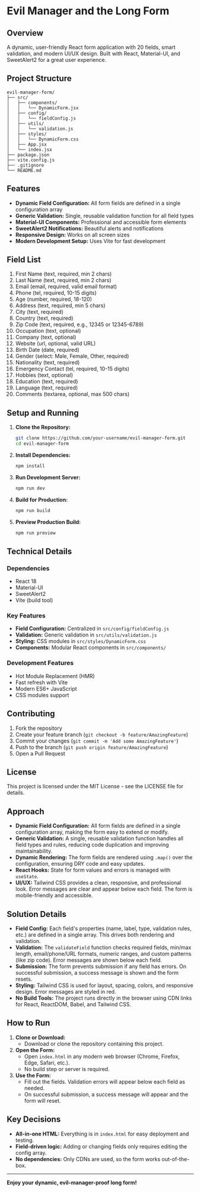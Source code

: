 # Evil Manager and the Long Form

## Overview
A dynamic, user-friendly React form application with 20 fields, smart validation, and modern UI/UX design. Built with React, Material-UI, and SweetAlert2 for a great user experience.

## Project Structure
```
evil-manager-form/
├── src/
│   ├── components/
│   │   └── DynamicForm.jsx
│   ├── config/
│   │   └── fieldConfig.js
│   ├── utils/
│   │   └── validation.js
│   ├── styles/
│   │   └── DynamicForm.css
│   ├── App.jsx
│   └── index.jsx
├── package.json
├── vite.config.js
├── .gitignore
└── README.md
```

## Features
- **Dynamic Field Configuration:** All form fields are defined in a single configuration array
- **Generic Validation:** Single, reusable validation function for all field types
- **Material-UI Components:** Professional and accessible form elements
- **SweetAlert2 Notifications:** Beautiful alerts and notifications
- **Responsive Design:** Works on all screen sizes
- **Modern Development Setup:** Uses Vite for fast development

## Field List
1. First Name (text, required, min 2 chars)
2. Last Name (text, required, min 2 chars)
3. Email (email, required, valid email format)
4. Phone (tel, required, 10-15 digits)
5. Age (number, required, 18-120)
6. Address (text, required, min 5 chars)
7. City (text, required)
8. Country (text, required)
9. Zip Code (text, required, e.g., 12345 or 12345-6789)
10. Occupation (text, optional)
11. Company (text, optional)
12. Website (url, optional, valid URL)
13. Birth Date (date, required)
14. Gender (select: Male, Female, Other, required)
15. Nationality (text, required)
16. Emergency Contact (tel, required, 10-15 digits)
17. Hobbies (text, optional)
18. Education (text, required)
19. Language (text, required)
20. Comments (textarea, optional, max 500 chars)

## Setup and Running

1. **Clone the Repository:**
   ```bash
   git clone https://github.com/your-username/evil-manager-form.git
   cd evil-manager-form
   ```

2. **Install Dependencies:**
   ```bash
   npm install
   ```

3. **Run Development Server:**
   ```bash
   npm run dev
   ```

4. **Build for Production:**
   ```bash
   npm run build
   ```

5. **Preview Production Build:**
   ```bash
   npm run preview
   ```

## Technical Details

### Dependencies
- React 18
- Material-UI
- SweetAlert2
- Vite (build tool)

### Key Features
- **Field Configuration:** Centralized in `src/config/fieldConfig.js`
- **Validation:** Generic validation in `src/utils/validation.js`
- **Styling:** CSS modules in `src/styles/DynamicForm.css`
- **Components:** Modular React components in `src/components/`

### Development Features
- Hot Module Replacement (HMR)
- Fast refresh with Vite
- Modern ES6+ JavaScript
- CSS modules support

## Contributing
1. Fork the repository
2. Create your feature branch (`git checkout -b feature/AmazingFeature`)
3. Commit your changes (`git commit -m 'Add some AmazingFeature'`)
4. Push to the branch (`git push origin feature/AmazingFeature`)
5. Open a Pull Request

## License
This project is licensed under the MIT License - see the LICENSE file for details.

## Approach
- **Dynamic Field Configuration:** All form fields are defined in a single configuration array, making the form easy to extend or modify.
- **Generic Validation:** A single, reusable validation function handles all field types and rules, reducing code duplication and improving maintainability.
- **Dynamic Rendering:** The form fields are rendered using `.map()` over the configuration, ensuring DRY code and easy updates.
- **React Hooks:** State for form values and errors is managed with `useState`.
- **UI/UX:** Tailwind CSS provides a clean, responsive, and professional look. Error messages are clear and appear below each field. The form is mobile-friendly and accessible.

## Solution Details
- **Field Config:** Each field's properties (name, label, type, validation rules, etc.) are defined in a single array. This drives both rendering and validation.
- **Validation:** The `validateField` function checks required fields, min/max length, email/phone/URL formats, numeric ranges, and custom patterns (like zip code). Error messages are shown below each field.
- **Submission:** The form prevents submission if any field has errors. On successful submission, a success message is shown and the form resets.
- **Styling:** Tailwind CSS is used for layout, spacing, colors, and responsive design. Error messages are styled in red.
- **No Build Tools:** The project runs directly in the browser using CDN links for React, ReactDOM, Babel, and Tailwind CSS.

## How to Run
1. **Clone or Download:**
   - Download or clone the repository containing this project.
2. **Open the Form:**
   - Open `index.html` in any modern web browser (Chrome, Firefox, Edge, Safari, etc.).
   - No build step or server is required.
3. **Use the Form:**
   - Fill out the fields. Validation errors will appear below each field as needed.
   - On successful submission, a success message will appear and the form will reset.

## Key Decisions
- **All-in-one HTML:** Everything is in `index.html` for easy deployment and testing.
- **Field-driven logic:** Adding or changing fields only requires editing the config array.
- **No dependencies:** Only CDNs are used, so the form works out-of-the-box.

---

**Enjoy your dynamic, evil-manager-proof long form!** 